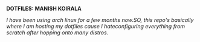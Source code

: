 **DOTFILES: MANISH KOIRALA**

*I have been using arch linux for a few months now.SO, this repo's basically where I am hosting my dotfiles cause I hateconfiguring everything from scratch after hopping onto many distros.*
